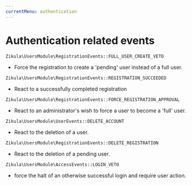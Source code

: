 ```yaml
---
currentMenu: authentication
---
```

# Authentication related events

`Zikula\UsersModule\RegistrationEvents::FULL_USER_CREATE_VETO`

- Force the registration to create a 'pending' user instead of a full user.

`Zikula\UsersModule\RegistrationEvents::REGISTRATION_SUCCEEDED`

- React to a successfully completed registration

`Zikula\UsersModule\RegistrationEvents::FORCE_REGISTRATION_APPROVAL`

- React to an administrator's wish to force a user to become a 'full' user.

`Zikula\UsersModule\UserEvents::DELETE_ACCOUNT`

- React to the deletion of a user.

`Zikula\UsersModule\RegistrationEvents::DELETE_REGISTRATION`

- React to the deletion of a pending user.

`Zikula\UsersModule\AccessEvents::LOGIN_VETO`

- force the halt of an otherwise successful login and require user action.

